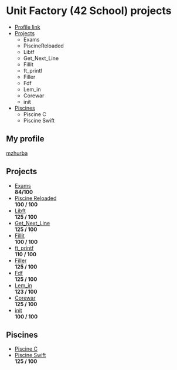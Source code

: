 # Unit Factory (42 School) projects
* [Profile link](https://github.com/gloomikon/UnitFactory/#My-profile)
* [Projects](https://github.com/gloomikon/UnitFactory/#Projects)
	* Exams
	* PiscineReloaded
	* Libtf
	* Get_Next_Line
	* Fillit
	* ft_printf
	* Filler
	* Fdf
	* Lem_in
	* Corewar
	* init
* [Piscines](https://github.com/gloomikon/UnitFactory/#Piscines)
	* Piscine C
	* Piscine Swift
## My profile  
[mzhurba](https://profile.intra.42.fr/users/mzhurba "mzhurba")  

## Projects

* [Exams](https://github.com/gloomikon/UnitFactory/tree/master/Exams)  
**84/100**
* [Piscine Reloaded](https://github.com/gloomikon/UnitFactory/tree/master/PiscineReloaded)  
**100 / 100**
* [Libft](https://github.com/gloomikon/UnitFactory/tree/master/libft)  
**125 / 100**
* [Get_Next_Line](https://github.com/gloomikon/UnitFactory/tree/master/get_next_line)  
**125 / 100**
* [Fillit](https://github.com/gloomikon/UnitFactory/tree/master/fillit)  
**100 / 100**
* [ft_printf](https://github.com/gloomikon/UnitFactory/tree/master/ft_printf)  
**110 / 100**
* [Filler](https://github.com/gloomikon/UnitFactory/tree/master/filler)  
**125 / 100**
* [Fdf](https://github.com/gloomikon/UnitFactory/tree/master/fdf)  
**125 / 100**
* [Lem_in](https://github.com/gloomikon/UnitFactory/tree/master/lem_in)  
**123 / 100**
* [Corewar](https://github.com/gloomikon/Corewar)  
**125 / 100**
* [init](https://github.com/gloomikon/UnitFactory/tree/master/init)  
**100 / 100**

## Piscines

* [Piscine C](https://github.com/gloomikon/UnitFactory/tree/master/PISCINE)  
* [Piscine Swift](https://github.com/gloomikon/Piscine_Swift_iOS)  
  **125 / 100**  

